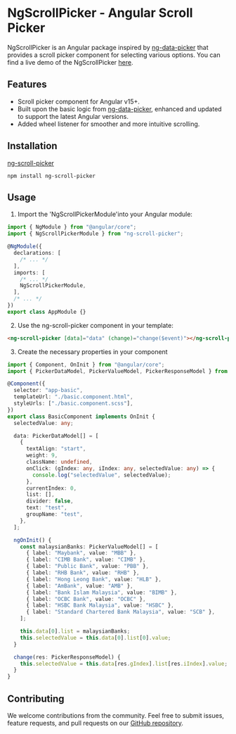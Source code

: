 # NgScrollPicker - Angular Scroll Picker

NgScrollPicker is an Angular package inspired by [ng-data-picker](https://github.com/hiyali/ng-data-picker) that provides a scroll picker component for selecting various options.
You can find a live demo of the NgScrollPicker [here](https://mrmyroll2.github.io/NgScrollPicker/).

## Features

- Scroll picker component for Angular v15+.
- Built upon the basic logic from [ng-data-picker](https://github.com/hiyali/ng-data-picker), enhanced and updated to support the latest Angular versions.
- Added wheel listener for smoother and more intuitive scrolling.

## Installation

[ng-scroll-picker](https://www.npmjs.com/package/ng-scroll-picker)

```
npm install ng-scroll-picker
```

## Usage

1. Import the 'NgScrollPickerModule'into your Angular module:

```ts
import { NgModule } from "@angular/core";
import { NgScrollPickerModule } from "ng-scroll-picker";

@NgModule({
  declarations: [
    /* ... */
  ],
  imports: [
    /* ... */
    NgScrollPickerModule,
  ],
  /* ... */
})
export class AppModule {}
```

2. Use the ng-scroll-picker component in your template:

```html
<ng-scroll-picker [data]="data" (change)="change($event)"></ng-scroll-picker>
```

3. Create the necessary properties in your component

```ts
import { Component, OnInit } from "@angular/core";
import { PickerDataModel, PickerValueModel, PickerResponseModel } from "ng-scroll-picker";

@Component({
  selector: "app-basic",
  templateUrl: "./basic.component.html",
  styleUrls: ["./basic.component.scss"],
})
export class BasicComponent implements OnInit {
  selectedValue: any;

  data: PickerDataModel[] = [
    {
      textAlign: "start",
      weight: 9,
      className: undefined,
      onClick: (gIndex: any, iIndex: any, selectedValue: any) => {
        console.log("selectedValue", selectedValue);
      },
      currentIndex: 0,
      list: [],
      divider: false,
      text: "test",
      groupName: "test",
    },
  ];

  ngOnInit() {
    const malaysianBanks: PickerValueModel[] = [
      { label: "Maybank", value: "MBB" },
      { label: "CIMB Bank", value: "CIMB" },
      { label: "Public Bank", value: "PBB" },
      { label: "RHB Bank", value: "RHB" },
      { label: "Hong Leong Bank", value: "HLB" },
      { label: "AmBank", value: "AMB" },
      { label: "Bank Islam Malaysia", value: "BIMB" },
      { label: "OCBC Bank", value: "OCBC" },
      { label: "HSBC Bank Malaysia", value: "HSBC" },
      { label: "Standard Chartered Bank Malaysia", value: "SCB" },
    ];

    this.data[0].list = malaysianBanks;
    this.selectedValue = this.data[0].list[0].value;
  }

  change(res: PickerResponseModel) {
    this.selectedValue = this.data[res.gIndex].list[res.iIndex].value;
  }
}
```

## Contributing

We welcome contributions from the community. Feel free to submit issues, feature requests, and pull requests on our [GitHub repository](https://github.com/mrmyroll2/NgScrollPicker).
